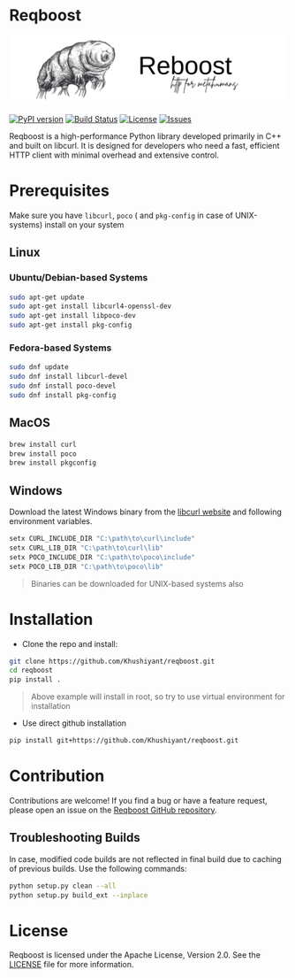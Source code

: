 # Reqboost

![banner](ext/banner.png)

[![PyPI version](https://img.shields.io/pypi/v/reqboost?style=flat-square&logo=pypi)](https://pypi.org/project/reqboost/) [![Build Status](https://img.shields.io/github/actions/workflow/status/Khushiyant/reqboost/build.yml?style=flat-square&logo=github)](https://github.com/Khushiyant/reqboost/actions) [![License](https://img.shields.io/github/license/Khushiyant/reqboost?style=flat-square&logo=open-source-initiative)](./LICENSE) [![Issues](https://img.shields.io/github/issues/Khushiyant/reqboost?style=flat-square&logo=github)](https://github.com/Khushiyant/reqboost/issues)

Reqboost is a high-performance Python library developed primarily in C++ and built on libcurl. It is designed for developers who need a fast, efficient HTTP client with minimal overhead and extensive control.

# Prerequisites

Make sure you have `libcurl`, `poco` ( and `pkg-config` in case of UNIX-systems) install on your system

## Linux

### Ubuntu/Debian-based Systems

```bash
sudo apt-get update
sudo apt-get install libcurl4-openssl-dev
sudo apt-get install libpoco-dev
sudo apt-get install pkg-config
```

### Fedora-based Systems

```bash
sudo dnf update
sudo dnf install libcurl-devel
sudo dnf install poco-devel
sudo dnf install pkg-config

```

## MacOS

```bash
brew install curl
brew install poco
brew install pkgconfig
```

## Windows

Download the latest Windows binary from the [libcurl website](https://curl.se/download.html) and following environment variables.

```bash
setx CURL_INCLUDE_DIR "C:\path\to\curl\include"
setx CURL_LIB_DIR "C:\path\to\curl\lib"
setx POCO_INCLUDE_DIR "C:\path\to\poco\include"
setx POCO_LIB_DIR "C:\path\to\poco\lib"

```

> Binaries can be downloaded for UNIX-based systems also

# Installation

* Clone the repo and install:

```bash
git clone https://github.com/Khushiyant/reqboost.git
cd reqboost
pip install .
```

> Above example will install in root, so try to use virtual environment for installation

* Use direct github installation

```bash
pip install git+https://github.com/Khushiyant/reqboost.git 
```

# Contribution

Contributions are welcome! If you find a bug or have a feature request, please open an issue on the [Reqboost GitHub repository](https://github.com/Khushiyant/reqboost/issues).

## Troubleshooting Builds

In case, modified code builds are not reflected in final build due to caching of previous builds. Use the following commands:

```bash
python setup.py clean --all
python setup.py build_ext --inplace
```

# License

Reqboost is licensed under the Apache License, Version 2.0. See the [LICENSE](./LICENSE) file for more information.
